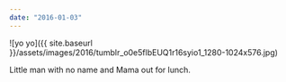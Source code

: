 ```yaml
---
date: "2016-01-03"
---
```


![yo yo]({{ site.baseurl }}/assets/images/2016/tumblr_o0e5flbEUQ1r16syio1_1280-1024x576.jpg)

Little man with no name and Mama out for lunch.
